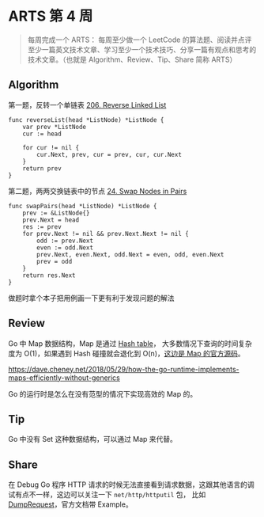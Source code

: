 # ARTS 第 4 周

> 每周完成一个 ARTS： 每周至少做一个 LeetCode 的算法题、阅读并点评至少一篇英文技术文章、学习至少一个技术技巧、分享一篇有观点和思考的技术文章。（也就是 Algorithm、Review、Tip、Share 简称 ARTS）

## Algorithm

第一题，反转一个单链表 [206. Reverse Linked List](https://leetcode.com/problems/reverse-linked-list/)

```
func reverseList(head *ListNode) *ListNode {
    var prev *ListNode
    cur := head

    for cur != nil {
        cur.Next, prev, cur = prev, cur, cur.Next
    }
    return prev
}
```

第二题，两两交换链表中的节点 [24. Swap Nodes in Pairs](https://leetcode.com/problems/swap-nodes-in-pairs/)

```
func swapPairs(head *ListNode) *ListNode {
    prev := &ListNode{}
    prev.Next = head
    res := prev
    for prev.Next != nil && prev.Next.Next != nil {
        odd := prev.Next
        even := odd.Next
        prev.Next, even.Next, odd.Next = even, odd, even.Next
        prev = odd
    }
    return res.Next
}
```

做题时拿个本子把用例画一下更有利于发现问题的解法

## Review

Go 中 Map 数据结构，Map 是通过 [Hash table](https://en.wikipedia.org/wiki/Hash_table)， 大多数情况下查询的时间复杂度为 O(1)，如果遇到 Hash 碰撞就会退化到 O(n)，[这边是 Map 的官方源码](https://github.com/golang/go/blob/master/src/runtime/map.go)。

https://dave.cheney.net/2018/05/29/how-the-go-runtime-implements-maps-efficiently-without-generics

Go 的运行时是怎么在没有范型的情况下实现高效的 Map 的。

## Tip

Go 中没有 Set 这种数据结构，可以通过 Map 来代替。

## Share

在 Debug Go 程序 HTTP 请求的时候无法直接看到请求数据，这跟其他语言的调试有点不一样，这边可以关注一下 `net/http/httputil` 包， 比如 [DumpRequest](https://golang.org/pkg/net/http/httputil/#DumpRequest)，官方文档带 Example。
